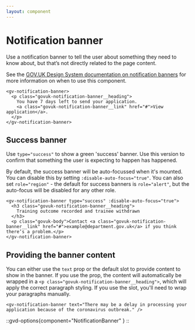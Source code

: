```yaml
---
layout: component
---
```


# Notification banner

Use a notification banner to tell the user about something they need to know about, but that’s not directly related to the page content.

See the [GOV.UK Design System documentation on notification banners](https://design-system.service.gov.uk/components/notification-banner/)
for more information on when to use this component.

```vue
<gv-notification-banner>
  <p class="govuk-notification-banner__heading">
    You have 7 days left to send your application.
    <a class="govuk-notification-banner__link" href="#">View application</a>.
  </p>
</gv-notification-banner>
```

## Success banner

Use `type="success"` to show a green 'success' banner. Use this version to confirm that something the user is expecting
to happen has happened.

By default, the success banner will be auto-focussed when it's mounted. You can disable this by setting 
`:disable-auto-focus="true"`. You can also set `role="region"` - the default for success banners is `role="alert"`,
but the auto-focus will be disabled for any other role.

```vue
<gv-notification-banner type="success" :disable-auto-focus="true">
  <h3 class="govuk-notification-banner__heading">
    Training outcome recorded and trainee withdrawn
  </h3>
  <p class="govuk-body">Contact <a class="govuk-notification-banner__link" href="#">example@department.gov.uk</a> if you think there’s a problem.</p>
</gv-notification-banner>
```

## Providing the banner content

You can either use the `text` prop or the default slot to provide content to show in the banner.
If you use the prop, the content will automatically be wrapped in a `<p class="govuk-notification-banner__heading">`, which will apply the
correct paragraph styling. If you use the slot, you'll need to wrap your paragraphs manually.

```vue
<gv-notification-banner text="There may be a delay in processing your application because of the coronavirus outbreak." />
```

::gvd-options{component="NotificationBanner" }
::